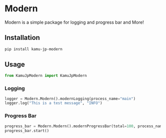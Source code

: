 # Modern

Modern is a simple package for logging and progress bar and More!

## Installation

```bash
pip install kamu-jp-modern
```

## Usage

```python
from KamuJpModern import KamuJpModern
```

### Logging

```python
logger = Modern.Modern().modernLogging(process_name="main")
logger.log("This is a test message", "INFO")
```

### Progress Bar

```python
progress_bar = Modern.Modern().modernProgressBar(total=100, process_name="Task 1", process_color=32)
progress_bar.start()
```

